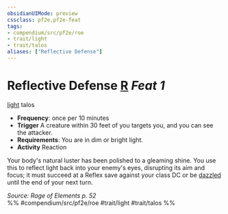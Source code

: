 ```yaml
---
obsidianUIMode: preview
cssclass: pf2e,pf2e-feat
tags:
- compendium/src/pf2e/roe
- trait/light
- trait/talos
aliases: ["Reflective Defense"]
---
```

# Reflective Defense  [R](rules/core-rulebook/chapter-9-playing-the-game.md#Actions "Reaction") *Feat 1*  
[light](rules/traits/light.md "Light Effect Trait")  talos  

- **Frequency**: once per 10 minutes
- **Trigger** A creature within 30 feet of you targets you, and you can see the attacker.
- **Requirements**: You are in dim or bright light.
- **Activity** Reaction

Your body's natural luster has been polished to a gleaming shine. You use this to reflect light back into your enemy's eyes, disrupting its aim and focus; it must succeed at a Reflex save against your class DC or be [dazzled](rules/conditions.md#Dazzled) until the end of your next turn.

*Source: Rage of Elements p. 52*  
%% #compendium/src/pf2e/roe #trait/light #trait/talos %%
